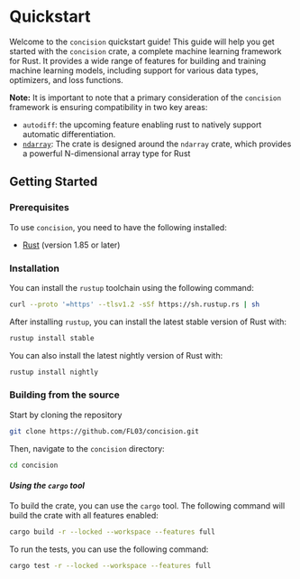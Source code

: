 # Quickstart

Welcome to the `concision` quickstart guide! This guide will help you get started with the `concision` crate, a complete machine learning framework for Rust. It provides a wide range of features for building and training machine learning models, including support for various data types, optimizers, and loss functions.

**Note:** It is important to note that a primary consideration of the `concision` framework is ensuring compatibility in two key areas:

- `autodiff`: the upcoming feature enabling rust to natively support automatic differentiation.
- [`ndarray`](https://docs.rs/ndarray): The crate is designed around the `ndarray` crate, which provides a powerful N-dimensional array type for Rust

## Getting Started

### Prerequisites

To use `concision`, you need to have the following installed:

- [Rust](https://www.rust-lang.org/tools/install) (version 1.85 or later)

### Installation

You can install the `rustup` toolchain using the following command:

```bash
curl --proto '=https' --tlsv1.2 -sSf https://sh.rustup.rs | sh
```

After installing `rustup`, you can install the latest stable version of Rust with:

```bash
rustup install stable
```

You can also install the latest nightly version of Rust with:

```bash
rustup install nightly
```

### Building from the source

Start by cloning the repository

```bash
git clone https://github.com/FL03/concision.git
```

Then, navigate to the `concision` directory:

```bash
cd concision
```

#### _Using the `cargo` tool_

To build the crate, you can use the `cargo` tool. The following command will build the crate with all features enabled:

```bash
cargo build -r --locked --workspace --features full
```

To run the tests, you can use the following command:

```bash
cargo test -r --locked --workspace --features full
```
